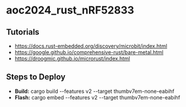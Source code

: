 # aoc2024_rust_nRF52833

## Tutorials

- <https://docs.rust-embedded.org/discovery/microbit/index.html>
- <https://google.github.io/comprehensive-rust/bare-metal.html>
- <https://droogmic.github.io/microrust/index.html>

## Steps to Deploy

- **Build:** cargo build --features v2 --target thumbv7em-none-eabihf
- **Flash:** cargo embed --features v2 --target thumbv7em-none-eabihf
